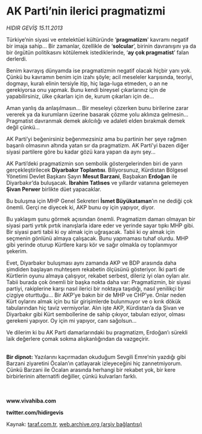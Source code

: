 # AK Parti’nin ilerici pragmatizmi

*HIDIR GEVİŞ 15.11.2013*

<div class="yazi"><p>Türkiye’nin siyasi ve entelektüel kültüründe ‘<b>pragmatizm</b>’ kavramı negatif bir imaja sahip... Bir zamanlar, özellikle de ‘<b>solcular</b>’, birinin davranışını ya da bir örgütün politikasını kötülemek istediklerinde, ‘<b>ay çok pragmatist</b>’ falan derlerdi.</p>
<p>Benim kavrayış dünyamda ise pragmatizmin negatif olacak hiçbir yanı yok. Çünkü bu kavramın benim için izahı şöyle; acil meseleler karşısında, teoriyi, dogmayı, kuralı elinin tersiyle itip, hiç laga-luga etmeden, o an ne gerekiyorsa onu yapmak. Bunu kendi bireysel çıkarlarınız için de yapabilirsiniz, ülke çıkarları için de, kurum çıkarları için de... </p>
<p>Aman yanlış da anlaşılmasın... Bir meseleyi çözerken bunu birilerine zarar vererek ya da kurumların üzerine basarak çözme yolu aklınıza gelmesin... Pragmatist davranmak demek akılcılığı ve adaleti elden bırakmak demek değil çünkü...</p>
<p>AK Parti’yi beğenirsiniz beğenmezsiniz ama bu partinin her şeye rağmen başarılı olmasının altında yatan sır da pragmatizm. AK Parti’yi bazen diğer siyasi partilere göre bu kadar gözü kara yapan da aynı şey... </p>
<p>AK Parti’deki pragmatizmin son sembolik göstergelerinden biri de yarın gerçekleştirilecek <b>Diyarbakır Toplantısı</b>. Biliyorsunuz, Kürdistan Bölgesel Yönetimi Devlet Başkanı Sayın <b>Mesut Barzani</b>, Başbakan <b>Erdoğan</b> ile Diyarbakır’da buluşacak. <b>İbrahim Tatlıses</b> ve yıllardır vatanına gelemeyen <b>Şivan Perwer</b> birlikte düet yapacaklar.</p>
<p>Bu buluşma için MHP Genel Sekreteri <b>İsmet Büyükataman</b>’ın ne dediği çok önemli. Gerçi ne diyecek ki, AKP bunu oy için yapıyor, diyor.</p>
<p>Bu yaklaşım şunu görmek açısından önemli. Pragmatizm damarı olmayan bir siyasi parti yırtık pırtık inanışlarla idare eder ve yerinde sayar tıpkı MHP gibi. Bir siyasi parti tabii ki oy almak için uğraşacak. Tabii ki oy almak için seçmenin gönlünü almaya çalışacak. Bunu yapmaması tuhaf olurdu. MHP gibi yerinde oturup Kürtlere karşı kör ve sağır olmakla oy toplanmıyor şekerim. </p>
<p>Evet, Diyarbakır buluşması aynı zamanda AKP ve BDP arasında daha şimdiden başlayan muhteşem rekabetin ölçüsünü gösteriyor. İki parti de Kürtlerin oyunu almaya çalışıyor, rekabet serbest, dileriz iyi olan oyları alır. Tabii burada çok önemli bir başka nokta daha var: Pragmatizmin, bir siyasi partiyi, rakiplerine karşı nasıl ilerici bir noktaya taşıdığı, nasıl yenilikçi bir çizgiye oturttuğu... Bir AKP’ye bakın bir de MHP ve CHP’ye. Onlar neden Kürt oylarını almak için bu tür girişimlerde bulunmuyor ve o kırık dökük tabularından hiç taviz vermiyorlar. Alın işte AKP, Kürdistan’a da Şivan ve Diyarbakır gibi Kürt sembollerine de sahip çıkıyor, tabuları eziyor, olması gerekeni yapıyor. Oy için mi yapıyor, canı sağolsun... </p>
<p>Ve dilerim ki bu AK Parti damarlarındaki bu pragmatizm, Erdoğan’ı sürekli laik değerlere çomak sokma alışkanlığından da vazgeçirir.</p>
<p><b><br/>Bir dipnot:</b> Yazılarını kaçırmadan okuduğum Sevgili Emre’nin yazdığı gibi Barzani ziyaretini Öcalan’ın çatlayarak izleyeceğini hiç zannetmiyorum. Çünkü Barzani ile Öcalan arasında herhangi bir rekabet yok, bir kere birbirlerinin alternatifi değiller, çünkü kulvarları farklı.</p>
<p><b><br/><br/>www.vivahiba.com</b></p>
<p><b>twitter.com/hidirgevis</b></p>
</div>

Kaynak: [taraf.com.tr](http://www.taraf.com.tr:80/hidir-gevis-2/makale-ak-parti-nin-ilerici-pragmatizmi.htm), [web.archive.org (arşiv bağlantısı)](http://web.archive.org/web/20131116151259/http://www.taraf.com.tr:80/hidir-gevis-2/makale-ak-parti-nin-ilerici-pragmatizmi.htm)

